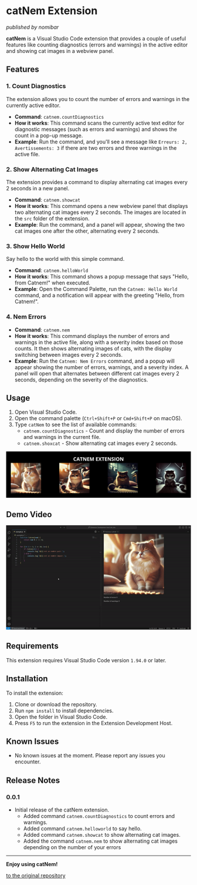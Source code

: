 # catNem Extension

_published by nomibar_

**catNem** is a Visual Studio Code extension that provides a couple of useful features like counting diagnostics (errors and warnings) in the active editor and showing cat images in a webview panel.

## Features

### 1. Count Diagnostics
The extension allows you to count the number of errors and warnings in the currently active editor.

- **Command**: `catnem.countDiagnostics`
- **How it works**: This command scans the currently active text editor for diagnostic messages (such as errors and warnings) and shows the count in a pop-up message.
- **Example**: Run the command, and you'll see a message like `Erreurs: 2, Avertissements: 3` if there are two errors and three warnings in the active file.

### 2. Show Alternating Cat Images
The extension provides a command to display alternating cat images every 2 seconds in a new panel.

- **Command**: `catnem.showcat`
- **How it works**: This command opens a new webview panel that displays two alternating cat images every 2 seconds. The images are located in the `src` folder of the extension.
- **Example**: Run the command, and a panel will appear, showing the two cat images one after the other, alternating every 2 seconds.


### 3. Show Hello World
Say hello to the world with this simple command.

- **Command**: `catnem.helloWorld`
- **How it works**: This command shows a popup message that says "Hello, from Catnem!" when executed.
- **Example**: Open the Command Palette, run the `Catnem: Hello World` command, and a notification will appear with the greeting "Hello, from Catnem!".

### 4. Nem Errors

- **Command**: `catnem.nem`
- **How it works**: This command displays the number of errors and warnings in the active file, along with a severity index based on those counts. It then shows alternating images of cats, with the display switching between images every 2 seconds.
- **Example**: Run the `Catnem: Nem Errors` command, and a popup will appear showing the number of errors, warnings, and a severity index. A panel will open that alternates between different cat images every 2 seconds, depending on the severity of the diagnostics.




## Usage

1. Open Visual Studio Code.
2. Open the command palette (`Ctrl+Shift+P` or `Cmd+Shift+P` on macOS).
3. Type `catNem` to see the list of available commands:
   - `catnem.countDiagnostics` - Count and display the number of errors and warnings in the current file.
   - `catnem.shoxcat` - Show alternating cat images every 2 seconds.

![Usage image](/src/CATNEM%20EXTENTION.png)

## Demo Video

![Demo exemple](/src/exemple.gif)

## Requirements

This extension requires Visual Studio Code version `1.94.0` or later.



## Installation

To install the extension:

1. Clone or download the repository.
2. Run `npm install` to install dependencies.
3. Open the folder in Visual Studio Code.
4. Press `F5` to run the extension in the Extension Development Host.

## Known Issues

- No known issues at the moment. Please report any issues you encounter.

## Release Notes

### 0.0.1

- Initial release of the catNem extension.
  - Added command `catnem.countDiagnostics` to count errors and warnings.
  - Added command `catnem.helloworld` to say hello.
  - Added command `catnem.showcat` to show alternating cat images.
  - Added the command `catnem.nem` to show alternating cat images depending on the number of your errors

---

**Enjoy using catNem!**

[to the original repository](https://github.com/nomibar/catnem)